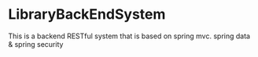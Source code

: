 # LibraryBackEndSystem
This is a backend RESTful system that is based on spring mvc. spring data &amp; spring security
